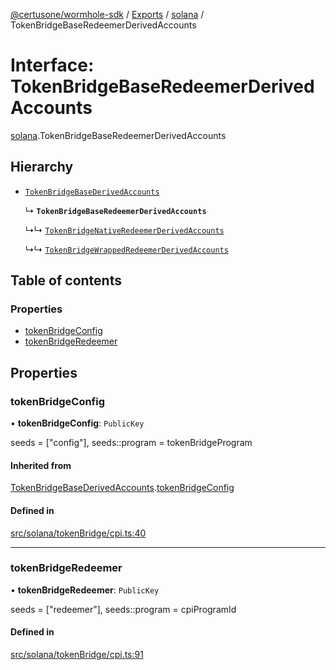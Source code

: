 [@certusone/wormhole-sdk](../README.md) / [Exports](../modules.md) / [solana](../modules/solana.md) / TokenBridgeBaseRedeemerDerivedAccounts

# Interface: TokenBridgeBaseRedeemerDerivedAccounts

[solana](../modules/solana.md).TokenBridgeBaseRedeemerDerivedAccounts

## Hierarchy

- [`TokenBridgeBaseDerivedAccounts`](solana.TokenBridgeBaseDerivedAccounts.md)

  ↳ **`TokenBridgeBaseRedeemerDerivedAccounts`**

  ↳↳ [`TokenBridgeNativeRedeemerDerivedAccounts`](solana.TokenBridgeNativeRedeemerDerivedAccounts.md)

  ↳↳ [`TokenBridgeWrappedRedeemerDerivedAccounts`](solana.TokenBridgeWrappedRedeemerDerivedAccounts.md)

## Table of contents

### Properties

- [tokenBridgeConfig](solana.TokenBridgeBaseRedeemerDerivedAccounts.md#tokenbridgeconfig)
- [tokenBridgeRedeemer](solana.TokenBridgeBaseRedeemerDerivedAccounts.md#tokenbridgeredeemer)

## Properties

### tokenBridgeConfig

• **tokenBridgeConfig**: `PublicKey`

seeds = ["config"], seeds::program = tokenBridgeProgram

#### Inherited from

[TokenBridgeBaseDerivedAccounts](solana.TokenBridgeBaseDerivedAccounts.md).[tokenBridgeConfig](solana.TokenBridgeBaseDerivedAccounts.md#tokenbridgeconfig)

#### Defined in

[src/solana/tokenBridge/cpi.ts:40](https://github.com/wormhole-foundation/wormhole/blob/7bc96a1e/sdk/js/src/solana/tokenBridge/cpi.ts#L40)

___

### tokenBridgeRedeemer

• **tokenBridgeRedeemer**: `PublicKey`

seeds = ["redeemer"], seeds::program = cpiProgramId

#### Defined in

[src/solana/tokenBridge/cpi.ts:91](https://github.com/wormhole-foundation/wormhole/blob/7bc96a1e/sdk/js/src/solana/tokenBridge/cpi.ts#L91)

